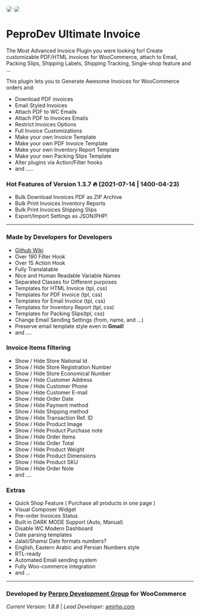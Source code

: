 <img src="https://ps.w.org/pepro-ultimate-invoice/assets/banner-772x250.png" style="border-radius: 7px;"/>
<img src="https://ps.w.org/pepro-ultimate-invoice/assets/banner-772x250-rtl.png" style="border-radius: 7px;"/>

**PeproDev Ultimate Invoice**
==========================

The Most Advanced Invoice Plugin you were looking for! Create customizable PDF/HTML invoices for WooCommerce, attach to Email, Packing Slips, Shipping Labels, Shipping Tracking, Single-shop feature and ...

This plugin lets you to Generate Awesome Invoices for WooCommerce orders and:

-   Download PDF invoices
-   Email Styled Invoices
-   Attach PDF to WC Emails
-   Attach PDF to Invoices Emails
-   Restrict Invoices Options
-   Full Invoice Customizations
-   Make your own Invoice Template
-   Make your own PDF Invoice Template
-   Make your own Inventory Report Template
-   Make your own Packing Slips Template
-   Alter plugins via Action/Filter hooks
-   and .....


### Hot Features of Version 1.3.7 🔥 (2021-07-14 | 1400-04-23)
- Bulk Download Invoices PDF as ZIP Archive
- Bulk Print Invoices Inventory Reports
- Bulk Print Invoices Shipping Slips
- Export/Import Settings as JSON/PHP!


-----------------------

### Made by Developers for Developers
- [Github Wiki](https://github.com/peprodev/ultimate-invoice/wiki)
- Over 190 Filter Hook
- Over 15 Action Hook
- Fully Translatable
- Nice and Human Readable Variable Names
- Separated Classes for Different purposes
- Templates for HTML Invoice (tpl, css)
- Templates for PDF Invoice (tpl, css)
- Templates for Email Invoice (tpl, css)
- Templates for Inventory Report (tpl, css)
- Templates for Packing Slips(tpl, css)
- Change Email Sending Settings (from, name, and ...)
- Preserve email template style even in **Gmail**!
- and ....

### Invoice Items filtering
- Show / Hide Store National Id
- Show / Hide Store Registration Number
- Show / Hide Store Economical Number
- Show / Hide Customer Address
- Show / Hide Customer Phone
- Show / Hide Customer E-mail
- Show / Hide Order Date
- Show / Hide Payment method
- Show / Hide Shipping method
- Show / Hide Transaction Ref. ID
- Show / Hide Product Image
- Show / Hide Product Purchase note
- Show / Hide Order Items
- Show / Hide Order Total
- Show / Hide Product Weight
- Show / Hide Product Dimensions
- Show / Hide Product SKU
- Show / Hide Order Note
- and ....

### Extras
- Quick Shop Feature ( Purchase all products in one page )
- Visual Composer Widget
- Pre-order Invoices Status
- Built in DARK MODE Support (Auto, Manual)
- Disable WC Modern Dashboard
- Date parsing templates
- Jalali/Shamsi Date formats numbers?
- English, Eastern Arabic and Persian Numbers style
- RTL-ready
- Automated Email sending system
- Fully Woo-commerce integration
- and ...


<hr>

### **Developed by** [Perpro Development Group](https://pepro.dev/) for WooCommerce

*Current Version: 1.8.8* \| *Lead Developer:* [amirhp.com](https://amirhp.com)
